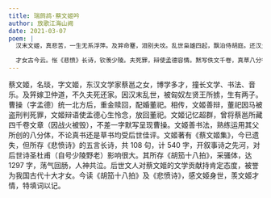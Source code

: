 ```yaml
---
title: 瑞鹧鸪·蔡文姬吟
author: 放歌江海山阙
date: 2021-03-07
poem: |
  汉末文姬，真悲苦，一生无系浮萍。及笄命蹇，泪别夫坟。乱世枭雄四起，飘泊侍胡庭。还汉土、衣裙褴褛，白发黄尘。

  才女古今云。怅《悲愤》长诗，钦羡少陵。夫死罪，辩使孟德容情。黙写佚文千卷，真草八分行。笳抚起、悲歌拍拍，共泣人神。
---
```


蔡文姬，名琰，字文姬，东汉文学家蔡邕之女，博学多才，撞长文学、书法、音乐。及笄嫁卫仲道，不久夫死还家。因汉末乱世，被匈奴左贤王所掳，生有两子。曹操（字孟德）统一北方后，重金赎回，配婚董祀。相传，文姬善辩，董祀因马被盗刑判死罪，文姬辩语使孟德心生怜念，放回董祀。文姬记忆超群，曾将蔡邕所藏四千卷文章（因战火被毁），不差一字默写呈现曹操。文姬善书法，熟练运用其父所创的八分体，不论真书还是草书均受后世佳评。文姬著有《蔡文姬集》，今已遗失，但所存《悲愤诗》的五言长诗，共 108 句，计 540 字，开叙事诗之先河，对后世诗圣杜甫（自号少陵野老）影响很大。其所存《胡笳十八拍》，采骚体，达 1297 字，荡气回肠，人神共泣。后世文人对蔡文姬的文学贡献持肯定态度，被誉为我国古代十大才女。今读《胡笳十八拍》及《悲愤诗》，感文姬身世，羡文姬才情，特填词以记。
